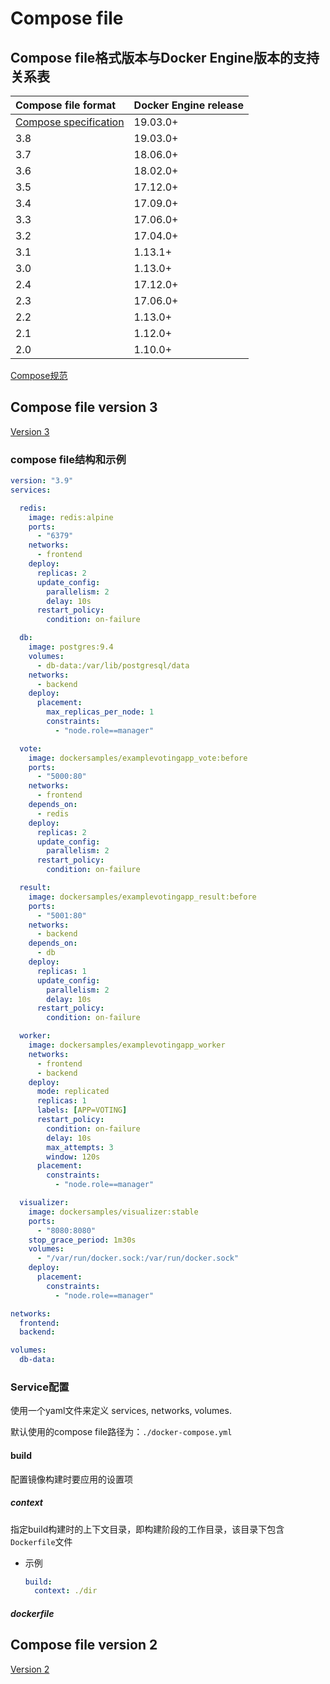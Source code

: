 Compose file
==

## Compose file格式版本与Docker Engine版本的支持关系表

Compose file format |Docker Engine release
:--- |:---
[Compose specification](https://github.com/compose-spec/compose-spec/blob/master/spec.md) |19.03.0+
3.8 | 19.03.0+
3.7 | 18.06.0+
3.6 | 18.02.0+
3.5 | 17.12.0+
3.4 | 17.09.0+
3.3 | 17.06.0+
3.2 | 17.04.0+
3.1 | 1.13.1+
3.0 | 1.13.0+
2.4 | 17.12.0+
2.3 | 17.06.0+
2.2 | 1.13.0+
2.1 | 1.12.0+
2.0 | 1.10.0+ 

[Compose规范](https://github.com/compose-spec/compose-spec/blob/master/spec.md)

## Compose file version 3
[Version 3](https://docs.docker.com/compose/compose-file/compose-file-v3/)

### compose file结构和示例
```yaml
version: "3.9"
services:

  redis:
    image: redis:alpine
    ports:
      - "6379"
    networks:
      - frontend
    deploy:
      replicas: 2
      update_config:
        parallelism: 2
        delay: 10s
      restart_policy:
        condition: on-failure

  db:
    image: postgres:9.4
    volumes:
      - db-data:/var/lib/postgresql/data
    networks:
      - backend
    deploy:
      placement:
        max_replicas_per_node: 1
        constraints:
          - "node.role==manager"

  vote:
    image: dockersamples/examplevotingapp_vote:before
    ports:
      - "5000:80"
    networks:
      - frontend
    depends_on:
      - redis
    deploy:
      replicas: 2
      update_config:
        parallelism: 2
      restart_policy:
        condition: on-failure

  result:
    image: dockersamples/examplevotingapp_result:before
    ports:
      - "5001:80"
    networks:
      - backend
    depends_on:
      - db
    deploy:
      replicas: 1
      update_config:
        parallelism: 2
        delay: 10s
      restart_policy:
        condition: on-failure

  worker:
    image: dockersamples/examplevotingapp_worker
    networks:
      - frontend
      - backend
    deploy:
      mode: replicated
      replicas: 1
      labels: [APP=VOTING]
      restart_policy:
        condition: on-failure
        delay: 10s
        max_attempts: 3
        window: 120s
      placement:
        constraints:
          - "node.role==manager"

  visualizer:
    image: dockersamples/visualizer:stable
    ports:
      - "8080:8080"
    stop_grace_period: 1m30s
    volumes:
      - "/var/run/docker.sock:/var/run/docker.sock"
    deploy:
      placement:
        constraints:
          - "node.role==manager"

networks:
  frontend:
  backend:

volumes:
  db-data:
```

### Service配置
使用一个yaml文件来定义 services, networks, volumes.

默认使用的compose file路径为：`./docker-compose.yml`

#### build
配置镜像构建时要应用的设置项

##### context
指定build构建时的上下文目录，即构建阶段的工作目录，该目录下包含`Dockerfile`文件

* 示例
    ```yaml
    build:
      context: ./dir
    ```
##### dockerfile

## Compose file version 2
[Version 2](https://docs.docker.com/compose/compose-file/compose-file-v2/)